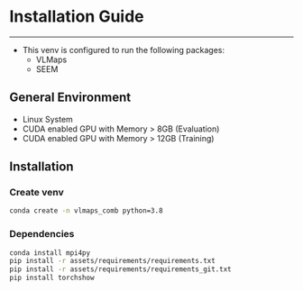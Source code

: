# Installation Guide
---
- This venv is configured to run the following packages:
  - VLMaps
  - SEEM
## General Environment
- Linux System
- CUDA enabled GPU with Memory > 8GB (Evaluation)
- CUDA enabled GPU with Memory > 12GB (Training)

## Installation
### Create venv
```sh
conda create -n vlmaps_comb python=3.8
```
### Dependencies
```sh
conda install mpi4py
pip install -r assets/requirements/requirements.txt
pip install -r assets/requirements/requirements_git.txt
pip install torchshow
```